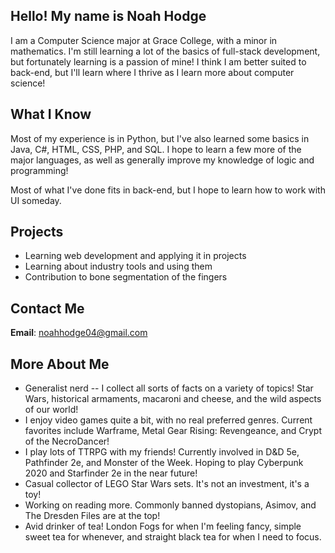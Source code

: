 ## Hello! My name is Noah Hodge
I am a Computer Science major at Grace College, with a minor in mathematics. I'm still learning a lot of the basics of full-stack development, but fortunately learning is a passion of mine! I think I am better suited to back-end, but I'll learn where I thrive as I learn more about computer science!

## What I Know
Most of my experience is in Python, but I've also learned some basics in Java, C#, HTML, CSS, PHP, and SQL. I hope to learn a few more of the major languages, as well as generally improve my knowledge of logic and programming!

Most of what I've done fits in back-end, but I hope to learn how to work with UI someday.

## Projects
- Learning web development and applying it in projects
- Learning about industry tools and using them
- Contribution to bone segmentation of the fingers

## Contact Me
**Email**: noahhodge04@gmail.com

## More About Me
- Generalist nerd -- I collect all sorts of facts on a variety of topics! Star Wars, historical armaments, macaroni and cheese, and the wild aspects of our world!
- I enjoy video games quite a bit, with no real preferred genres. Current favorites include Warframe, Metal Gear Rising: Revengeance, and Crypt of the NecroDancer!
- I play lots of TTRPG with my friends! Currently involved in D&D 5e, Pathfinder 2e, and Monster of the Week. Hoping to play Cyberpunk 2020 and Starfinder 2e in the near future!
- Casual collector of LEGO Star Wars sets. It's not an investment, it's a toy!
- Working on reading more. Commonly banned dystopians, Asimov, and The Dresden Files are at the top!
- Avid drinker of tea! London Fogs for when I'm feeling fancy, simple sweet tea for whenever, and straight black tea for when I need to focus.
